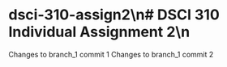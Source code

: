 # dsci-310-assign2\n# DSCI 310 Individual Assignment 2\n

Changes to branch_1 commit 1
Changes to branch_1 commit 2

